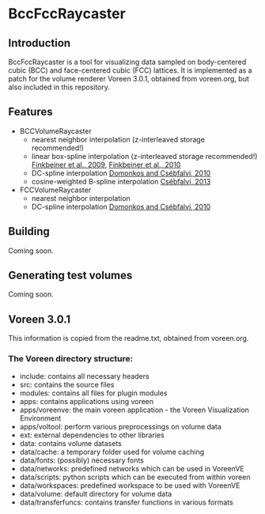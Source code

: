 # BccFccRaycaster

## Introduction
BccFccRaycaster is a tool for visualizing data sampled on body-centered cubic (BCC) and face-centered cubic (FCC) lattices. It is implemented as a patch for the volume renderer Voreen 3.0.1, obtained from voreen.org, but also included in this repository.

## Features
 * BCCVolumeRaycaster
    * nearest neighbor interpolation (z-interleaved storage recommended!)
    * linear box-spline interpolation (z-interleaved storage recommended!) [Finkbeiner et al., 2009](http://onlinelibrary.wiley.com/doi/10.1111/j.1467-8659.2009.01445.x/abstract?userIsAuthenticated=false&deniedAccessCustomisedMessage=), [Finkbeiner et al., 2010](http://www.sciencedirect.com/science/article/pii/S0097849310000245)
    * DC-spline interpolation [Domonkos and Csébfalvi, 2010](http://sirkan.iit.bme.hu/~domi/publications/index.php?pub=2010-vmv)
    * cosine-weighted B-spline interpolation [Csébfalvi, 2013](http://ieeexplore.ieee.org/xpl/login.jsp?tp=&arnumber=6409843&url=http%3A%2F%2Fieeexplore.ieee.org%2Fxpls%2Fabs_all.jsp%3Farnumber%3D6409843)
 * FCCVolumeRaycaster
    * nearest neighbor interpolation
    * DC-spline interpolation [Domonkos and Csébfalvi, 2010](http://sirkan.iit.bme.hu/~domi/publications/index.php?pub=2010-vmv)

## Building
Coming soon.

## Generating test volumes
Coming soon.

## Voreen 3.0.1
This information is copied from the readme.txt, obtained from voreen.org.

### The Voreen directory structure:
 * include: contains all necessary headers
 * src: contains the source files
 * modules: contains all files for plugin modules
 * apps: contains applications using voreen
 * apps/voreenve: the main voreen application - the Voreen Visualization Environment
 * apps/voltool: perform various preprocessings on volume data
 * ext: external dependencies to other libraries
 * data: contains volume datasets
 * data/cache: a temporary folder used for volume caching
 * data/fonts: (possibly) necessary fonts
 * data/networks: predefined networks which can be used in VoreenVE
 * data/scripts: python scripts which can be executed from within voreen
 * data/workspaces: predefined workspace to be used with VoreenVE
 * data/volume: default directory for volume data
 * data/transferfuncs: contains transfer functions in various formats
